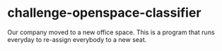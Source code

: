 # challenge-openspace-classifier
Our company moved to a new office space. This is a program that runs everyday to re-assign everybody to a new seat.
